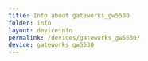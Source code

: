 ```yaml
---
title: Info about gateworks_gw5530
folder: info
layout: deviceinfo
permalink: /devices/gateworks_gw5530/
device: gateworks_gw5530
---
```

